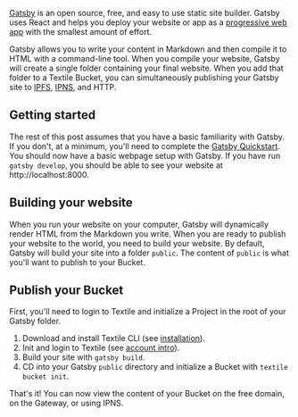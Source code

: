 [Gatsby](https://www.gatsbyjs.org/) is an open source, free, and easy to use static site builder. Gatsby uses React and helps you deploy your website or app as a [progressive web app](https://web.dev/progressive-web-apps/) with the smallest amount of effort. 

Gatsby allows you to write your content in Markdown and then compile it to HTML with a command-line tool. When you compile your website, Gatsby will create a single folder containing your final website. When you add that folder to a Textile Bucket, you can simultaneously publishing your Gatsby site to [IPFS](https://ipfs.io/), [IPNS](https://docs.ipfs.io/guides/concepts/ipns/), and HTTP.

## Getting started

The rest of this post assumes that you have a basic familiarity with Gatsby. If you don't, at a minimum, you'll need to complete the [Gatsby Quickstart](https://www.gatsbyjs.org/docs/quick-start/). You should now have a basic webpage setup with Gatsby. If you have run `gatsby develop`, you should be able to see your website at http://localhost:8000.

## Building your website

When you run your website on your computer, Gatsby will dynamically render HTML from the Markdown you write. When you are ready to publish your website to the world, you need to build your website. By default, Gatsby will build your site into a folder `public`. The content of `public` is what you'll want to publish to your Bucket.

## Publish your Bucket

First, you'll need to login to Textile and initialize a Project in the root of your Gatsby folder.

1. Download and install Textile CLI (see [installation](../../hub/accounts.md)).
2. Init and login to Textile (see [account intro](../../hub/accounts.md)).
3. Build your site with `gatsby build`.
4. CD into your Gatsby `public` directory and initialize a Bucket with `textile bucket init`.

That's it! You can now view the content of your Bucket on the free domain, on the Gateway, or using IPNS.
